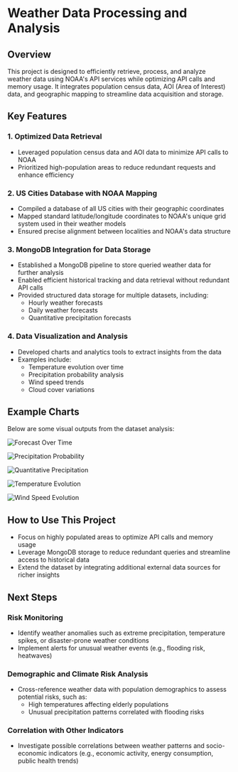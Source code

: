 # Weather Data Processing and Analysis

## Overview

This project is designed to efficiently retrieve, process, and analyze weather data using NOAA's API services while optimizing API calls and memory usage. It integrates population census data, AOI (Area of Interest) data, and geographic mapping to streamline data acquisition and storage.

## Key Features

### 1. Optimized Data Retrieval
- Leveraged population census data and AOI data to minimize API calls to NOAA
- Prioritized high-population areas to reduce redundant requests and enhance efficiency

### 2. US Cities Database with NOAA Mapping
- Compiled a database of all US cities with their geographic coordinates
- Mapped standard latitude/longitude coordinates to NOAA's unique grid system used in their weather models
- Ensured precise alignment between localities and NOAA's data structure

### 3. MongoDB Integration for Data Storage
- Established a MongoDB pipeline to store queried weather data for further analysis
- Enabled efficient historical tracking and data retrieval without redundant API calls
- Provided structured data storage for multiple datasets, including:
  - Hourly weather forecasts
  - Daily weather forecasts
  - Quantitative precipitation forecasts

### 4. Data Visualization and Analysis
- Developed charts and analytics tools to extract insights from the data
- Examples include:
  - Temperature evolution over time
  - Precipitation probability analysis
  - Wind speed trends
  - Cloud cover variations

## Example Charts

Below are some visual outputs from the dataset analysis:

![Forecast Over Time](WeatherData/US_Weather/img/forecast_over_time.png)

![Precipitation Probability](WeatherData/US_Weather/img/precipitation_probability.png)

![Quantitative Precipitation](WeatherData/US_Weather/img/quantitative_precipitation.png)

![Temperature Evolution](WeatherData/US_Weather/img/temperature_evolution.png)

![Wind Speed Evolution](WeatherData/US_Weather/img/wind_speed_evolution.png)

## How to Use This Project

- Focus on highly populated areas to optimize API calls and memory usage
- Leverage MongoDB storage to reduce redundant queries and streamline access to historical data
- Extend the dataset by integrating additional external data sources for richer insights

## Next Steps

### Risk Monitoring
- Identify weather anomalies such as extreme precipitation, temperature spikes, or disaster-prone weather conditions
- Implement alerts for unusual weather events (e.g., flooding risk, heatwaves)

### Demographic and Climate Risk Analysis
- Cross-reference weather data with population demographics to assess potential risks, such as:
  - High temperatures affecting elderly populations
  - Unusual precipitation patterns correlated with flooding risks

### Correlation with Other Indicators
- Investigate possible correlations between weather patterns and socio-economic indicators (e.g., economic activity, energy consumption, public health trends)
